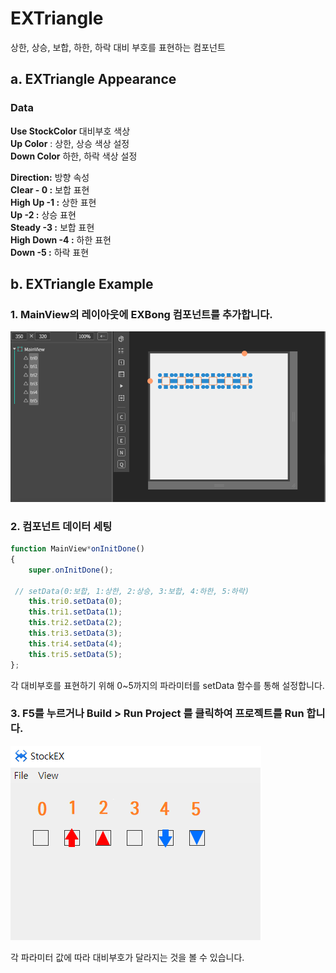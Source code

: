 # EXTriangle

상한, 상승, 보합, 하한, 하락 대비 부호를 표현하는 컴포넌트

## a. EXTriangle Appearance

### Data

**Use StockColor** 대비부호 색상 <br>
**Up Color** : 상한, 상승 색상 설정<br>
**Down Color**  하한, 하락 색상 설정<br>

**Direction:** 방향 속성 <br>
**Clear - 0 :** 보합 표현<br>
**High Up -1 :** 상한 표현<br>
**Up -2 :** 상승 표현<br>
**Steady -3 :** 보합 표현<br>
**High Down -4 :** 하한 표현<br>
**Down -5 :** 하락 표현<br>

## b. EXTriangle Example

### 1. MainView의 레이아웃에 EXBong 컴포넌트를 추가합니다.<br>

<img src="../img/EXTriangle.png"><br>

### 2. 컴포넌트 데이터 세팅

```js
function MainView*onInitDone()
{
	super.onInitDone();
	
 // setData(0:보합, 1:상한, 2:상승, 3:보합, 4:하한, 5:하락)
	this.tri0.setData(0);
	this.tri1.setData(1);
	this.tri2.setData(2);
	this.tri3.setData(3);
	this.tri4.setData(4);
	this.tri5.setData(5);
};
```
각 대비부호를 표현하기 위해 0~5까지의 파라미터를 setData 함수를 통해 설정합니다. 

### 3. F5를 누르거나 Build > Run Project 를 클릭하여 프로젝트를 Run 합니다.

<img src="../img/EXTriangle2.png"><br>

각 파라미터 값에 따라 대비부호가 달라지는 것을 볼 수 있습니다.